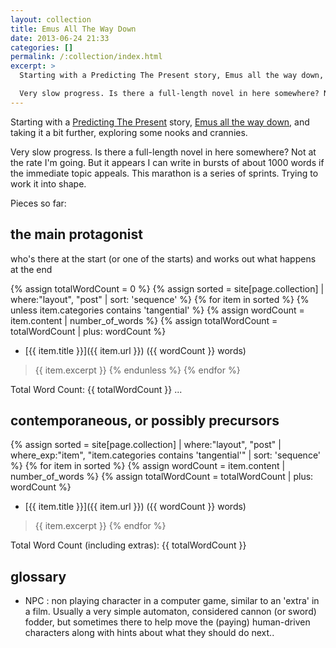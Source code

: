 ```yaml
---
layout: collection
title: Emus All The Way Down
date: 2013-06-24 21:33
categories: []
permalink: /:collection/index.html
excerpt: >
  Starting with a Predicting The Present story, Emus all the way down, and taking it a bit further, exploring some nooks and crannies.

  Very slow progress. Is there a full-length novel in here somewhere? Not at the rate I’m going. But it appears I can write in bursts of about 1000 words if the immediate topic appeals. This marathon is a series of sprints. Trying to work it into shape.
---
```

Starting with a [Predicting The Present](/predicting_the_present/) story, [Emus all the way down](/predicting_the_present/2013-06-29-emus-all-the-way-down.html), and taking it a bit further, exploring some nooks and crannies.

Very slow progress. Is there a full-length novel in here somewhere? Not at the rate I'm going. But it appears I can write in bursts of about 1000 words if the immediate topic appeals. This marathon is a series of sprints. Trying to work it into shape.

Pieces so far:

## the main protagonist

who's there at the start (or one of the starts) and works out what happens at the end

{% assign totalWordCount = 0 %}
{% assign sorted = site[page.collection] | where:"layout", "post" | sort: 'sequence' %}
{% for item in sorted %}
	{% unless item.categories contains 'tangential' %}
		{% assign wordCount = item.content | number_of_words %}
		{% assign totalWordCount = totalWordCount | plus: wordCount %}
* [{{ item.title }}]({{ item.url }}) ({{ wordCount }} words)
> {{ item.excerpt }}
	{% endunless %}
{% endfor %}

Total Word Count: {{ totalWordCount }} ...

## contemporaneous, or possibly precursors

{% assign sorted = site[page.collection] | where:"layout", "post" | where_exp:"item", "item.categories contains 'tangential'" | sort: 'sequence' %}
{% for item in sorted %}
	{% assign wordCount = item.content | number_of_words %}
	{% assign totalWordCount = totalWordCount | plus: wordCount %}
* [{{ item.title }}]({{ item.url }}) ({{ wordCount }} words)
> {{ item.excerpt }}
{% endfor %}

Total Word Count (including extras): {{ totalWordCount }}

## glossary

* NPC : non playing character in a computer game, similar to an 'extra' in a film. Usually a very simple automaton, considered cannon (or sword) fodder, but sometimes there to help move the (paying) human-driven characters along with hints about what they should do next..
